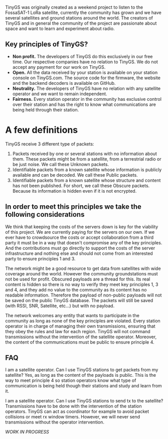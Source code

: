 TinyGS was originally created as a weekend project to listen to the FossaSAT-1 LoRa satellite, currently the community has grown and we have several satellites and ground stations around the world. The creators of TinyGS and in general the community of the project are passionate about space and want to learn and experiment about radio.

## Key principles of TinyGS?
* **Non profit.** The developers of TinyGS do this exclusively in our free time. Our respective companies have no relation to TinyGS. We do not accept any payment for our work on TinyGS.
* **Open.** All the data received by your station is available on your station console on TinyGS.com. The source code for the firmware, the website and the backend decoders is available on GitHub.
* **Neutrality.** The developers of TinyGS have no relation with any satellite operator and we want to remain independent. 
* **Fairness.** Every station operator in the community has exclusive control over their station and has the right to know what communications are being held through their station.

# A few definitions
TinyGS receive 3 different type of packets: 
1. Packets received by one or several stations with no information about them. These packets might be from a satellite, from a terrestrial radio or be just noise. We call these Unknown packets.
2. Identifiable packets from a known satellite whose information is publicly available and can be decoded. We call these Public packets.
3. Identifiable packets from a known satellite whose structure and content has not been published. For short, we call these Obscure packets. Because its information is hidden even if it is not encrypted.

## In order to meet this principles we take the following considerations
We think that keeping the costs of the servers down is key for the viability of this project. We are currently paying for the servers on our own. If we ever have to crowdsource the costs or accept collaboration from a third party it must be in a way that doesn't compromise any of the key principles. And the contributions must go directly to support the costs of the server infrastructure and nothing else and should not come from an interested party to ensure principles 1 and 3.

The network might be a good resource to get data from satellites with wide coverage around the world. However the community groundstations must not be used for profit. Obscured payloads are a thread for this. Its real content is hidden so there is no way to verify they meet key principles 1, 3 and 4, and they add no value to the community as its content has no readable information. Therefore the payload of non-public payloads will not be saved on the public TinyGS database. The packets will still be saved (with RSSI, SNR, Satellite, etc...) but with no payload.

The network welcomes any entity that wants to participate in the community as long as none of the key principles are violated.
Every station operator is in charge of managing their own transmissions, ensuring that they obey the rules and law for each region. TinyGS will not command transmissions without the intervention of the satellite operator. Moreover, the content of the communications must be public to ensure principle 4.

## FAQ
I am a satellite operator. Can I use TinyGS stations to get packets from my satellite? Yes, as long as the content of the payloads is public. This is the way to meet principle 4 so station operators know what type of communication is being held though their stations and study and learn from it.

I am a satellite operator. Can I use TinyGS stations to send tx to the satellite? Transmissions have to be done with the intervention of the station operators. TinyGS can act as coordinator for example to avoid packet collisions or meet rx window timers. However, we will never send transmissions without the operator intervention.

_WORK IN PROGRESS_
